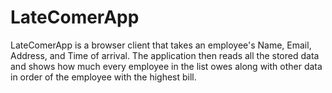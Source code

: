 # LateComerApp
LateComerApp is a browser client that takes an employee's Name, Email, Address, and Time of arrival. The application then reads all the stored data and shows how much every employee in the list owes along with other data in order of the employee with the highest bill.
